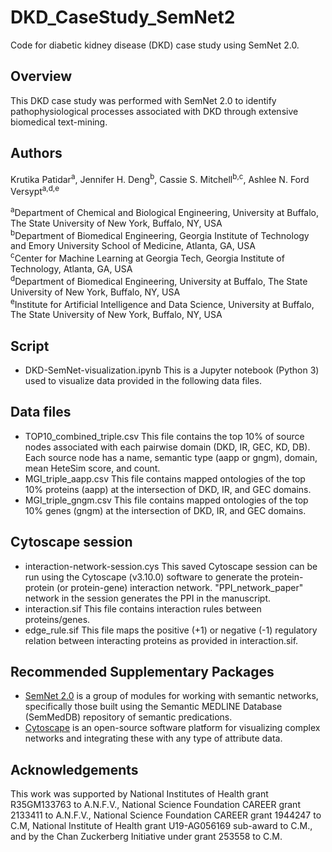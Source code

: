 # DKD_CaseStudy_SemNet2
Code for diabetic kidney disease (DKD) case study using SemNet 2.0.


## Overview
This DKD case study was performed with SemNet 2.0 to identify pathophysiological processes associated with DKD through extensive biomedical text-mining. 

## Authors
Krutika Patidar<sup>a</sup>,  Jennifer H. Deng<sup>b</sup>, Cassie S. Mitchell<sup>b,c</sup>, Ashlee N. Ford Versypt<sup>a,d,e</sup> 

<sup>a</sup>Department of Chemical and Biological Engineering, University at Buffalo, The State University of New York, Buffalo, NY, USA<br/>
<sup>b</sup>Department of Biomedical Engineering, Georgia Institute of Technology and Emory University School of Medicine, Atlanta, GA, USA<br/>
<sup>c</sup>Center for Machine Learning at Georgia Tech, Georgia Institute of Technology, Atlanta, GA, USA<br/>
<sup>d</sup>Department of Biomedical Engineering, University at Buffalo, The State University of New York, Buffalo, NY, USA<br/>
<sup>e</sup>Institute for Artificial Intelligence and Data Science, University at Buffalo, The State University of New York, Buffalo, NY, USA<br/>


## Script

* DKD-SemNet-visualization.ipynb This is a Jupyter notebook (Python 3) used to visualize data provided in the following data files.

## Data files

* TOP10_combined_triple.csv This file contains the top 10% of source nodes associated with each pairwise domain (DKD, IR, GEC, KD, DB). Each source node has a name, semantic type (aapp or gngm), domain, mean HeteSim score, and count. 
* MGI_triple_aapp.csv This file contains mapped ontologies of the top 10% proteins (aapp) at the intersection of DKD, IR, and GEC domains.
* MGI_triple_gngm.csv This file contains mapped ontologies of the top 10% genes (gngm) at the intersection of DKD, IR, and GEC domains.

## Cytoscape session
* interaction-network-session.cys This saved Cytoscape session can be run using the Cytoscape (v3.10.0) software to generate the protein-protein (or protein-gene) interaction network. "PPI_network_paper" network in the session generates the PPI in the manuscript.
* interaction.sif This file contains interaction rules between proteins/genes.
* edge_rule.sif This file maps the positive (+1) or negative (-1) regulatory relation between interacting proteins as provided in interaction.sif. 

## Recommended Supplementary Packages
* [SemNet 2.0](https://github.com/pathology-dynamics/semnet-2) is a group of modules for working with semantic networks, specifically those built using the Semantic MEDLINE Database (SemMedDB) repository of semantic predications.
* [Cytoscape](https://cytoscape.org/) is an open-source software platform for visualizing complex networks and integrating these with any type of attribute data.
  
## Acknowledgements
This work was supported by National Institutes of Health grant R35GM133763 to A.N.F.V., National Science Foundation CAREER grant 2133411 to A.N.F.V., National Science Foundation CAREER grant 1944247 to C.M, National Institute of Health grant U19-AG056169 sub-award to C.M., and by the Chan Zuckerberg Initiative under grant 253558 to C.M. 
